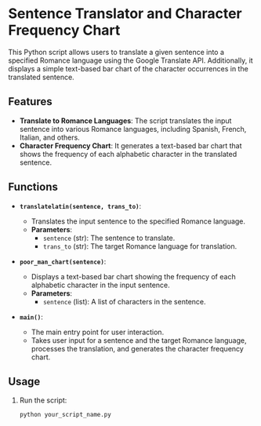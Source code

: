 # Sentence Translator and Character Frequency Chart

This Python script allows users to translate a given sentence into a specified Romance language using the Google Translate API. Additionally, it displays a simple text-based bar chart of the character occurrences in the translated sentence.

## Features

- **Translate to Romance Languages**: The script translates the input sentence into various Romance languages, including Spanish, French, Italian, and others.
- **Character Frequency Chart**: It generates a text-based bar chart that shows the frequency of each alphabetic character in the translated sentence.

## Functions

- **`translatelatin(sentence, trans_to)`**: 
  - Translates the input sentence to the specified Romance language.
  - **Parameters**: 
    - `sentence` (str): The sentence to translate.
    - `trans_to` (str): The target Romance language for translation.
  
- **`poor_man_chart(sentence)`**: 
  - Displays a text-based bar chart showing the frequency of each alphabetic character in the input sentence.
  - **Parameters**: 
    - `sentence` (list): A list of characters in the sentence.

- **`main()`**: 
  - The main entry point for user interaction.
  - Takes user input for a sentence and the target Romance language, processes the translation, and generates the character frequency chart.

## Usage

1. Run the script:
   ```bash
   python your_script_name.py

